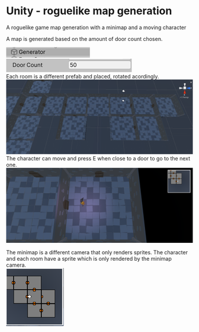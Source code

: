 # Unity - roguelike map generation
 A roguelike game map generation with a minimap and a moving character
 
 A map is generated based on the amount of door count chosen.

![alt text](https://github.com/Antis159/Unity-roguelike-map-generation/blob/master/Roguelike/Images/Untitled.png)                                                                                         
![alt text](https://github.com/Antis159/Unity-roguelike-map-generation/blob/master/Roguelike/Images/Untitled1.png)                                                                            
Each room is a different prefab and placed, rotated acordingly.
![alt text](https://github.com/Antis159/Unity-roguelike-map-generation/blob/master/Roguelike/Images/Untitled2.png)                                          
The character can move and press E when close to a door to go to the next one.
![alt text](https://github.com/Antis159/Unity-roguelike-map-generation/blob/master/Roguelike/Images/Untitled3.png)  

The minimap is a different camera that only renders sprites. The character and each room have a sprite which is only rendered by the minimap camera.                                                                                                                                           
![alt text](https://github.com/Antis159/Unity-roguelike-map-generation/blob/master/Roguelike/Images/Untitled4.png)                                           

